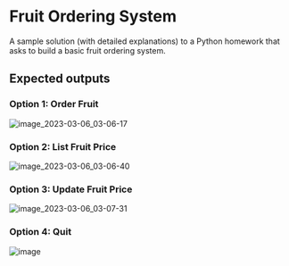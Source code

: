 # Fruit Ordering System
 
A sample solution (with detailed explanations) to a Python homework that asks to build a basic fruit ordering system.

## Expected outputs
### Option 1: Order Fruit
![image_2023-03-06_03-06-17](https://user-images.githubusercontent.com/68864109/222980807-c7650647-11be-4e03-8a67-7c93f5d78575.png)

### Option 2: List Fruit Price
![image_2023-03-06_03-06-40](https://user-images.githubusercontent.com/68864109/222980817-d0dc3dfb-de41-4911-825e-416a89906769.png)

### Option 3: Update Fruit Price
![image_2023-03-06_03-07-31](https://user-images.githubusercontent.com/68864109/222980824-006d17a8-128f-4392-b1da-89d896a5b16e.png)

### Option 4: Quit
![image](https://user-images.githubusercontent.com/68864109/222980832-877d2cea-270e-40d0-9f6d-51e2d8b8b11a.png)
